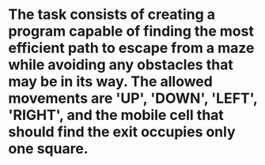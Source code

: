 # The task consists of creating a program capable of finding the most efficient path to escape from a maze while avoiding any obstacles that may be in its way. The allowed movements are 'UP', 'DOWN', 'LEFT', 'RIGHT', and the mobile cell that should find the exit occupies only one square.
